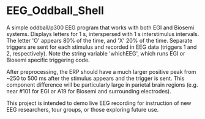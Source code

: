 # EEG_Oddball_Shell
A simple oddball/p300 EEG program that works with both EGI and Biosemi systems. Displays letters for 1 s, interspersed with 1 s interstimulus intervals. The letter 'O' appears 80% of the time, and 'X' 20% of the time. Separate triggers are sent for each stimulus and recorded in EEG data (triggers 1 and 2, respectively). Note the string variable 'whichEEG', which runs EGI or Biosemi specific triggering code.

After preprocessing, the ERP should have a much larger positive peak from ~250 to 500 ms after the stimulus appears and the trigger is sent. This component difference will be particularly large in parietal brain regions (e.g. near #101 for EGI or A19 for Biosemi and surrounding electrodes).

This project is intended to demo live EEG recording for instruction of new EEG researchers, tour groups, or those exploring future use.
